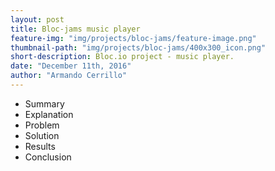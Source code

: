 ```yaml
---
layout: post
title: Bloc-jams music player
feature-img: "img/projects/bloc-jams/feature-image.png"
thumbnail-path: "img/projects/bloc-jams/400x300_icon.png"
short-description: Bloc.io project - music player.
date: "December 11th, 2016"
author: "Armando Cerrillo"
---
```



- Summary
- Explanation
- Problem
- Solution
- Results
- Conclusion